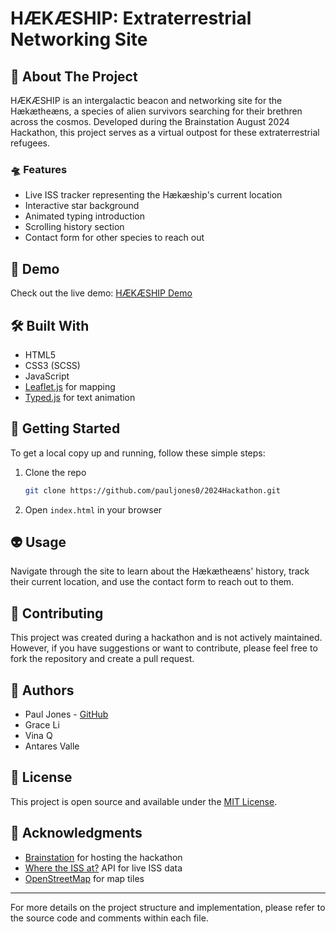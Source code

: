 # HÆKÆSHIP: Extraterrestrial Networking Site

## 🚀 About The Project

HÆKÆSHIP is an intergalactic beacon and networking site for the Hækætheæns, a species of alien survivors searching for their brethren across the cosmos. Developed during the Brainstation August 2024 Hackathon, this project serves as a virtual outpost for these extraterrestrial refugees.

### 🛸 Features

- Live ISS tracker representing the Hækæship's current location
- Interactive star background
- Animated typing introduction
- Scrolling history section
- Contact form for other species to reach out

## 🌌 Demo

Check out the live demo: [HÆKÆSHIP Demo](https://pauljones0.github.io/2024Hackathon/)

## 🛠️ Built With

- HTML5
- CSS3 (SCSS)
- JavaScript
- [Leaflet.js](https://leafletjs.com/) for mapping
- [Typed.js](https://github.com/mattboldt/typed.js/) for text animation

## 🚀 Getting Started

To get a local copy up and running, follow these simple steps:

1. Clone the repo
   ```sh
   git clone https://github.com/pauljones0/2024Hackathon.git
   ```
2. Open `index.html` in your browser

## 👽 Usage

Navigate through the site to learn about the Hækætheæns' history, track their current location, and use the contact form to reach out to them.

## 🤝 Contributing

This project was created during a hackathon and is not actively maintained. However, if you have suggestions or want to contribute, please feel free to fork the repository and create a pull request.

## 👥 Authors

- Paul Jones - [GitHub](https://github.com/pauljones0)
- Grace Li
- Vina Q
- Antares Valle

## 📜 License

This project is open source and available under the [MIT License](LICENSE).

## 🙏 Acknowledgments

- [Brainstation](https://brainstation.io/) for hosting the hackathon
- [Where the ISS at?](https://wheretheiss.at/) API for live ISS data
- [OpenStreetMap](https://www.openstreetmap.org/) for map tiles

---

For more details on the project structure and implementation, please refer to the source code and comments within each file.
